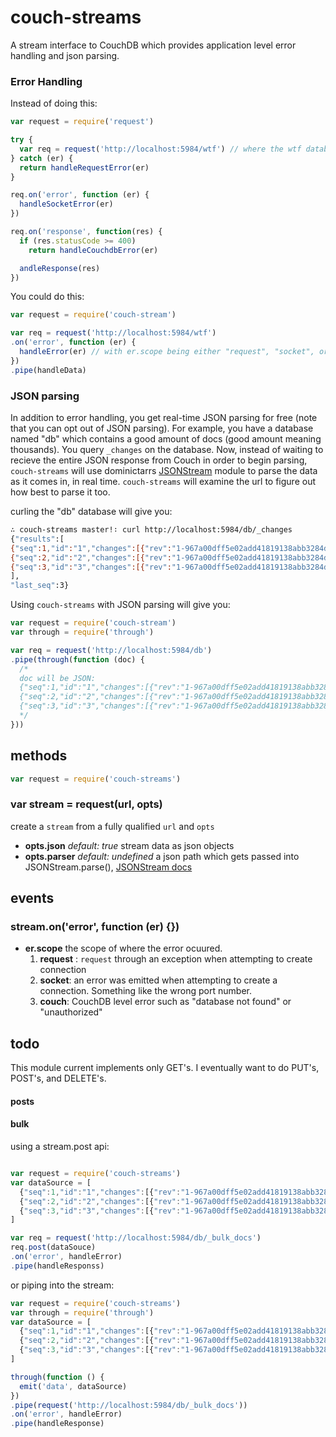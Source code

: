 # couch-streams

A stream interface to CouchDB which provides application level error handling and json parsing.

### Error Handling   

Instead of doing this:  

``` js
var request = require('request')

try {
  var req = request('http://localhost:5984/wtf') // where the wtf database doesnt exist
} catch (er) {
  return handleRequestError(er)
}

req.on('error', function (er) {
  handleSocketError(er)
})

req.on('response', function(res) {
  if (res.statusCode >= 400)
    return handleCouchdbError(er)

  andleResponse(res)
})
```


You could do this:

``` js
var request = require('couch-stream')

var req = request('http://localhost:5984/wtf')
.on('error', function (er) {
  handleError(er) // with er.scope being either "request", "socket", or "couchdb"
})
.pipe(handleData)
```

### JSON parsing

In addition to error handling, you get real-time JSON parsing for free (note that you can opt out of JSON parsing). For example, you have a database named "db" which contains a good amount of docs (good amount meaning thousands). You query `_changes` on the database.  Now, instead of waiting to recieve the entire JSON response from Couch in order to begin parsing, `couch-streams` will use dominictarrs [JSONStream](https://github.com/dominictarr/JSONStream) module to parse the data as it comes in, in real time.  `couch-streams` will examine the url to figure out how best to parse it too.

curling the "db" database will give you:

``` bash
∴ couch-streams master!∶ curl http://localhost:5984/db/_changes
{"results":[
{"seq":1,"id":"1","changes":[{"rev":"1-967a00dff5e02add41819138abb3284d"}]},
{"seq":2,"id":"2","changes":[{"rev":"1-967a00dff5e02add41819138abb3284d"}]},
{"seq":3,"id":"3","changes":[{"rev":"1-967a00dff5e02add41819138abb3284d"}]}
],
"last_seq":3}
```

Using `couch-streams` with JSON parsing will give you:

``` js
var request = require('couch-stream')
var through = require('through')

var req = request('http://localhost:5984/db')
.pipe(through(function (doc) {
  /*
  doc will be JSON:
  {"seq":1,"id":"1","changes":[{"rev":"1-967a00dff5e02add41819138abb3284d"}]}
  {"seq":2,"id":"2","changes":[{"rev":"1-967a00dff5e02add41819138abb3284d"}]}
  {"seq":3,"id":"3","changes":[{"rev":"1-967a00dff5e02add41819138abb3284d"}]}
  */
}))
```

## methods

``` js
var request = require('couch-streams')
```

### var stream = request(url, opts)

create a `stream` from a fully qualified `url` and `opts`

* __opts.json__ _default: true_ stream data as json objects
* __opts.parser__ _default: undefined_ a json path which gets passed into JSONStream.parse(), [JSONStream docs](https://github.com/dominictarr/JSONStream#jsonstreamparsepath)

## events

### stream.on('error', function (er) {})

* __er.scope__ the scope of where the error ocuured.
   1. __request__ : `request` through an exception when attempting to create connection
   2. __socket__: an error was emitted when attempting to create a connection.  Something like the wrong port number.
   3. __couch__: CouchDB level error such as "database not found" or "unauthorized"

## todo

This module current implements only GET's. I eventually want to do PUT's, POST's, and DELETE's.  


#### posts

#### bulk

using a stream.post api:
``` js

var request = require('couch-streams')
var dataSource = [
  {"seq":1,"id":"1","changes":[{"rev":"1-967a00dff5e02add41819138abb3284d"}]},
  {"seq":2,"id":"2","changes":[{"rev":"1-967a00dff5e02add41819138abb3284d"}]},
  {"seq":3,"id":"3","changes":[{"rev":"1-967a00dff5e02add41819138abb3284d"}]}
]

var req = request('http://localhost:5984/db/_bulk_docs')
req.post(dataSouce)
.on('error', handleError)
.pipe(handleResponss)

```

or piping into the stream:
``` js
var request = require('couch-streams')
var through = require('through')
var dataSource = [
  {"seq":1,"id":"1","changes":[{"rev":"1-967a00dff5e02add41819138abb3284d"}]},
  {"seq":2,"id":"2","changes":[{"rev":"1-967a00dff5e02add41819138abb3284d"}]},
  {"seq":3,"id":"3","changes":[{"rev":"1-967a00dff5e02add41819138abb3284d"}]}
]

through(function () {
  emit('data', dataSource)
})
.pipe(request('http://localhost:5984/db/_bulk_docs'))
.on('error', handleError)
.pipe(handleResponse)
```




